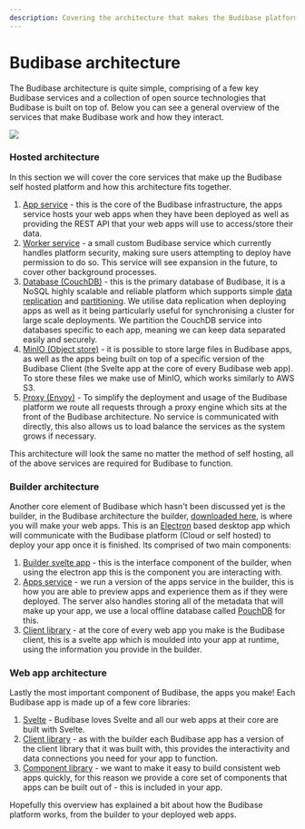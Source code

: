 ```yaml
---
description: Covering the architecture that makes the Budibase platform work
---
```


# Budibase architecture

The Budibase architecture is quite simple, comprising of a few key Budibase services and a collection of open source technologies that Budibase is built on top of. Below you can see a general overview of the services that make Budibase work and how they interact.

![](../.gitbook/assets/image%20%287%29%20%281%29.png)

### Hosted architecture

In this section we will cover the core services that make up the Budibase self hosted platform and how this architecture fits together.

1. [App service](https://github.com/Budibase/budibase/tree/master/packages/server) - this is the core of the Budibase infrastructure, the apps service hosts your web apps when they have been deployed as well as providing the REST API that your web apps will use to access/store their data.
2. [Worker service](https://github.com/Budibase/budibase/tree/master/packages/worker) - a small custom Budibase service which currently handles platform security, making sure users attempting to deploy have permission to do so. This service will see expansion in the future, to cover other background processes.
3. [Database \(CouchDB\)](https://couchdb.apache.org/) - this is the primary database of Budibase, it is a NoSQL highly scalable and reliable platform which supports simple [data replication](https://docs.couchdb.org/en/stable/replication/protocol.html) and [partitioning](https://docs.couchdb.org/en/stable/partitioned-dbs/index.html). We utilise data replication when deploying apps as well as it being particularly useful for synchronising a cluster for large scale deployments. We partition the CouchDB service into databases specific to each app, meaning we can keep data separated easily and securely.
4. [MinIO \(Object store\)](https://min.io/) - it is possible to store large files in Budibase apps, as well as the apps being built on top of a specific version of the Budibase Client \(the Svelte app at the core of every Budibase web app\). To store these files we make use of MinIO, which works similarly to AWS S3.
5. [Proxy \(Envoy\)](https://www.envoyproxy.io/) - To simplify the deployment and usage of the Budibase platform we route all requests through a proxy engine which sits at the front of the Budibase architecture. No service is communicated with directly, this also allows us to load balance the services as the system grows if necessary.

This architecture will look the same no matter the method of self hosting, all of the above services are required for Budibase to function.

### Builder architecture

Another core element of Budibase which hasn't been discussed yet is the builder, in the Budibase architecture the builder, [downloaded here](https://github.com/Budibase/budibase/releases), is where you will make your web apps. This is an [Electron](https://www.electronjs.org/) based desktop app which will communicate with the Budibase platform \(Cloud or self hosted\) to deploy your app once it is finished. Its comprised of two main components:

1. [Builder svelte app](https://github.com/Budibase/budibase/tree/master/packages/builder) - this is the interface component of the builder, when using the electron app this is the component you are interacting with.
2. [Apps service](https://github.com/Budibase/budibase/tree/master/packages/server) - we run a version of the apps service in the builder, this is how you are able to preview apps and experience them as if they were deployed. The server also handles storing all of the metadata that will make up your app, we use a local offline database called [PouchDB](https://pouchdb.com/) for this.
3. [Client library](https://github.com/Budibase/budibase/tree/master/packages/client) - at the core of every web app you make is the Budibase client, this is a svelte app which is moulded into your app at runtime, using the information you provide in the builder.

### Web app architecture

Lastly the most important component of Budibase, the apps you make! Each Budibase app is made up of a few core libraries:

1. [Svelte](https://svelte.dev/) - Budibase loves Svelte and all our web apps at their core are built with Svelte.
2. [Client library](https://github.com/Budibase/budibase/tree/master/packages/client) - as with the builder each Budibase app has a version of the client library that it was built with, this provides the interactivity and data connections you need for your app to function.
3. [Component library](https://github.com/Budibase/budibase/tree/master/packages/standard-components) - we want to make it easy to build consistent web apps quickly, for this reason we provide a core set of components that apps can be built out of - this is included in your app.

Hopefully this overview has explained a bit about how the Budibase platform works, from the builder to your deployed web apps.

